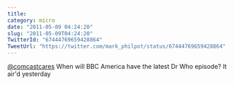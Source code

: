 ```yaml
---
title: 
category: micro
date: "2011-05-09 04:24:20"
slug: "2011-05-09T04:24:20"
TwitterId: "67444769659428864"
TweetUrl: "https://twitter.com/mark_philpot/status/67444769659428864"
---
```


[@comcastcares](https://twitter.com/comcastcares) When will BBC America have the
latest Dr Who episode? It air'd yesterday
